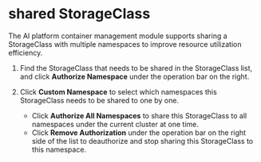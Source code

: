 # shared StorageClass

The AI platform container management module supports sharing a StorageClass with multiple namespaces to improve resource utilization efficiency.

1. Find the StorageClass that needs to be shared in the StorageClass list, and click __Authorize Namespace__ under the operation bar on the right.

    

2. Click __Custom Namespace__ to select which namespaces this StorageClass needs to be shared to one by one.

    - Click __Authorize All Namespaces__ to share this StorageClass to all namespaces under the current cluster at one time.
    - Click __Remove Authorization__ under the operation bar on the right side of the list to deauthorize and stop sharing this StorageClass to this namespace.

        